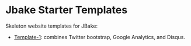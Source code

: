 # Jbake Starter Templates
Skeleton website templates for JBake:

 - [Template-1]: combines Twitter bootstrap, Google Analytics, and Disqus.


[//]: # (These are reference links used in the body of this note and get stripped out when the markdown processor does it's job. There is no need to format nicely because it shouldn't be seen. Thanks SO - http://stackoverflow.com/questions/4823468/store-comments-in-markdown-syntax)

  [Template-1]: <bootstrap_google-analytics_disqus/>
  